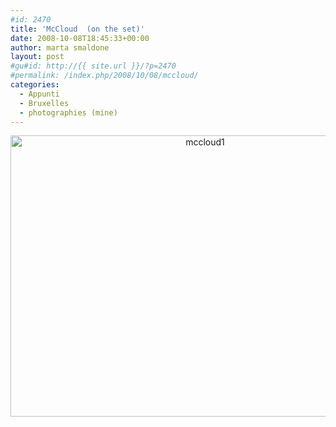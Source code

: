 ```yaml
---
#id: 2470
title: 'McCloud  (on the set)'
date: 2008-10-08T18:45:33+00:00
author: marta smaldone
layout: post
#gu#id: http://{{ site.url }}/?p=2470
#permalink: /index.php/2008/10/08/mccloud/
categories:
  - Appunti
  - Bruxelles
  - photographies (mine)
---
```

<p style="text-align: center;">
  <img class="aligncenter size-full wp-image-3656" src="{{ site.url }}/images/uploads/2008/10/mccloud1.jpg" alt="mccloud1" width="607" height="450" srcset="{{ site.url }}/images/uploads/2008/10/mccloud1.jpg 607w, {{ site.url }}/images/uploads/2008/10/mccloud1-300x222.jpg 300w" sizes="(max-width: 607px) 100vw, 607px" />
</p>